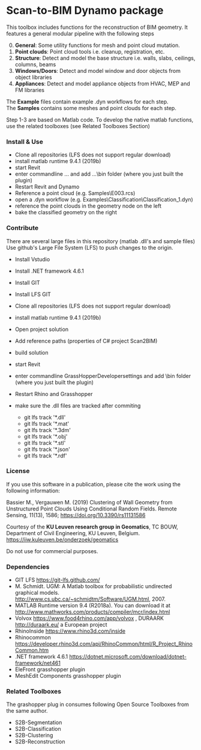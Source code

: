 # Scan-to-BIM Dynamo package

This toolbox includes functions for the reconstruction of BIM geometry.
It features a general modular pipeline with the following steps

0. **General**: Some utility functions for mesh and point cloud mutation.
1. **Point clouds**: Point cloud tools i.e. cleanup, registration, etc.
3. **Structure**: Detect and model the base structure i.e. walls, slabs, ceilings, columns, beams
4. **Windows/Doors**: Detect and model window and door objects from object libraries
5. **Appliances**: Detect and model appliance objects from HVAC, MEP and FM libraries
 
The **Example** files contain example .dyn workflows for each step.  
The **Samples** contains some meshes and point clouds for each step.

Step 1-3 are based on Matlab code. To develop the native matlab functions, use the related toolboxes (see Related Toolboxes Section)

### Install & Use
* Clone all repositories (LFS does not support regular download)
* install matlab runtime 9.4.1 (2019b)
* start Revit
* enter commandline ... and add ...\bin folder (where you just built the plugin)
* Restart Revit and Dynamo
* Reference a point cloud (e.g. Samples\E003.rcs)
* open a .dyn workflow (e.g. Examples\Classification\Classification_1.dyn)
* reference the point clouds in the geometry node on the left
* bake the classified geometry on the right

### Contribute
There are several large files in this repository (matlab .dll's and sample files)
Use github's Large File System (LFS) to push changes to the origin.

* Install Vstudio
* Install .NET framework 4.6.1
* Install GIT
* Install LFS GIT
* Clone all repositories (LFS does not support regular download)
* install matlab runtime 9.4.1 (2019b)
* Open project solution
* Add reference paths (properties of C# project Scan2BIM)
* build solution
* start Revit
* enter commandline GrassHopperDevelopersettings and add \bin folder (where you just built the plugin)
* Restart Rhino and Grasshopper

* make sure the .dll files are tracked after commiting
	* git lfs track '*.dll'
	* git lfs track '*.mat'
	* git lfs track '*.3dm'
	* git lfs track '*.obj'
	* git lfs track '*.stl'
	* git lfs track '*.json'
	* git lfs track '*.rdf'
	
### License 
If you use this software in a publication, please cite the work using the following information:

Bassier M., Vergauwen M. (2019) Clustering of Wall Geometry from Unstructured Point Clouds Using Conditional Random Fields. 
Remote Sensing, 11(13), 1586; https://doi.org/10.3390/rs11131586

Courtesy of the **KU Leuven research group in Geomatics**, TC BOUW, Department of Civil Engineering, KU Leuven, Belgium. https://iiw.kuleuven.be/onderzoek/geomatics

Do not use for commercial purposes.

### Dependencies
* GIT LFS https://git-lfs.github.com/
* M. Schmidt. UGM: A Matlab toolbox for probabilistic undirected graphical models. http://www.cs.ubc.ca/~schmidtm/Software/UGM.html, 2007.
* MATLAB Runtime version 9.4 (R2018a). You can download it at http://www.mathworks.com/products/compiler/mcr/index.html
* Volvox https://www.food4rhino.com/app/volvox , DURAARK http://duraark.eu/ a European project
* RhinoInside https://www.rhino3d.com/inside
* Rhinocommon https://developer.rhino3d.com/api/RhinoCommon/html/R_Project_RhinoCommon.htm
* .NET framework 4.6.1 https://dotnet.microsoft.com/download/dotnet-framework/net461
* EleFront grasshopper plugin
* MeshEdit Components grasshopper plugin

### Related Toolboxes
The grashopper plug in consumes following Open Source Toolboxes from the same author.

* S2B-Segmentation  
* S2B-Classification  
* S2B-Clustering  
* S2B-Reconstruction  

